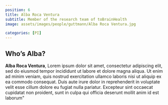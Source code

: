 ```yaml
---
position: 6
title: Alba Roca Ventura
subtitle: Member of the research team of toBrainHealth
image: assets/images/people/guttmann/Alba Roca Ventura.jpg

categories: [PI]
---
```


## Who’s Alba?

**Alba Roca Ventura**, Lorem ipsum dolor sit amet, consectetur adipiscing elit, sed do eiusmod tempor incididunt ut labore et dolore magna aliqua. Ut enim ad minim veniam, quis nostrud exercitation ullamco laboris nisi ut aliquip ex ea commodo consequat. Duis aute irure dolor in reprehenderit in voluptate velit esse cillum dolore eu fugiat nulla pariatur. Excepteur sint occaecat cupidatat non proident, sunt in culpa qui officia deserunt mollit anim id est laborum"